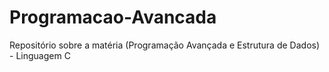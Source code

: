 # Programacao-Avancada
Repositório sobre a matéria (Programação Avançada e Estrutura de Dados) - Linguagem C
